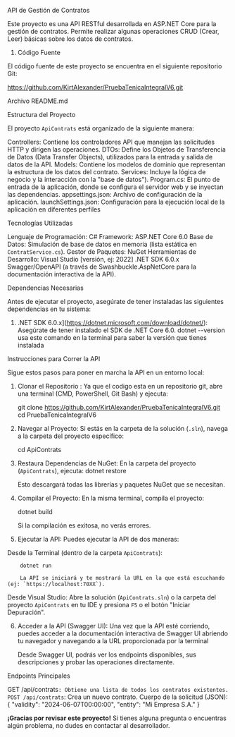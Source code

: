 API de Gestión de Contratos

Este proyecto es una API RESTful desarrollada en ASP.NET Core para la gestión de contratos. Permite realizar algunas operaciones CRUD (Crear, Leer) básicas sobre los datos de contratos.


1. Código Fuente

El código fuente de este proyecto se encuentra en el siguiente repositorio Git:

https://github.com/KirtAlexander/PruebaTenicaIntegralV6.git


Archivo README.md

 Estructura del Proyecto

El proyecto `ApiContrats` está organizado de la siguiente manera:

Controllers: Contiene los controladores API que manejan las solicitudes HTTP y dirigen las operaciones.
DTOs: Define los Objetos de Transferencia de Datos (Data Transfer Objects), utilizados para la entrada y salida de datos de la API.
Models: Contiene los modelos de dominio que representan la estructura de los datos del contrato.
Services: Incluye la lógica de negocio y la interacción con la "base de datos").
Program.cs: El punto de entrada de la aplicación, donde se configura el servidor web y se inyectan las dependencias.
appsettings.json: Archivo de configuración de la aplicación.
launchSettings.json: Configuración para la ejecución local de la aplicación en diferentes perfiles

Tecnologías Utilizadas

Lenguaje de Programación: C#
Framework: ASP.NET Core 6.0
Base de Datos: Simulación de base de datos en memoria (lista estática en `ContratService.cs`).
Gestor de Paquetes: NuGet
Herramientas de Desarrollo:
Visual Studio [versión, ej: 2022]
.NET SDK 6.0.x
 Swagger/OpenAPI (a través de Swashbuckle.AspNetCore para la documentación interactiva de la API).

Dependencias Necesarias

Antes de ejecutar el proyecto, asegúrate de tener instaladas las siguientes dependencias en tu sistema:

1.  .NET SDK 6.0.x](https://dotnet.microsoft.com/download/dotnet/):
    Asegúrate de tener instalado el SDK de .NET Core 6.0. 
 dotnet --version usa este comando en la terminal para saber la versión que tienes instalada

Instrucciones para Correr la API

Sigue estos pasos para poner en marcha la API en un entorno local:

1.  Clonar el Repositorio :
    Ya que el codigo esta en un repositorio git, abre una terminal (CMD, PowerShell, Git Bash) y ejecuta:

    git clone https://github.com/KirtAlexander/PruebaTenicaIntegralV6.git
    cd PruebaTenicaIntegralV6


2.  Navegar al Proyecto:
    Si estás en la carpeta de la solución (`.sln`), navega a la carpeta del proyecto específico:

    cd ApiContrats
  

3.  Restaura Dependencias de NuGet:
    En la carpeta del proyecto (`ApiContrats`), ejecuta:
    dotnet restore

    Esto descargará todas las librerías y paquetes NuGet que se necesitan.

4.  Compilar el Proyecto:
    En la misma terminal, compila el proyecto:

    dotnet build

    Si la compilación es exitosa, no verás errores.

5.  Ejecutar la API:
    Puedes ejecutar la API de dos maneras:

Desde la Terminal (dentro de la carpeta `ApiContrats`):

        dotnet run

        La API se iniciará y te mostrará la URL en la que está escuchando (ej: `https://localhost:70XX`).

Desde Visual Studio:
        Abre la solución (`ApiContrats.sln`) o la carpeta del proyecto `ApiContrats` en tu IDE y presiona `F5` o el botón "Iniciar Depuración".

6. Acceder a la API (Swagger UI):
    Una vez que la API esté corriendo, puedes acceder a la documentación interactiva de Swagger UI abriendo tu navegador y navegando a la URL proporcionada por la terminal

    Desde Swagger UI, podrás ver los endpoints disponibles, sus descripciones y probar las operaciones directamente.

Endpoints Principales

GET /api/contrats`: Obtiene una lista de todos los contratos existentes.
POST /api/contrats`: Crea un nuevo contrato.
Cuerpo de la solicitud (JSON):
        {
          "validity": "2024-06-07T00:00:00",
          "entity": "Mi Empresa S.A."
        }

**¡Gracias por revisar este proyecto!** Si tienes alguna pregunta o encuentras algún problema, no dudes en contactar al desarrollador.
